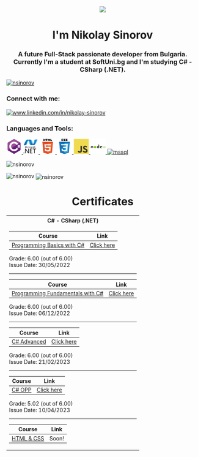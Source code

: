 <div align="center">
 <img src="https://media.giphy.com/media/xTiIzJSKB4l7xTouE8/giphy.gif">
 <h1 align="center">I'm Nikolay Sinorov</h1>
 </div>
<h3 align="center">A future Full-Stack passionate developer from Bulgaria. Currently I'm a student at SoftUni.bg and I'm studying C# - CSharp (.NET).</h3>

<p align="left"> <a href="https://github.com/ryo-ma/github-profile-trophy"><img src="https://github-profile-trophy.vercel.app/?username=nsinorov" alt="nsinorov" /></a> </p>


<h3 align="left">Connect with me:</h3>
<p align="left">
<a href="https://www.linkedin.com/in/nikolay-sinorov" target="blank"><img align="center" src="https://raw.githubusercontent.com/rahuldkjain/github-profile-readme-generator/master/src/images/icons/Social/linked-in-alt.svg" alt="www.linkedin.com/in/nikolay-sinorov" height="30" width="40" /></a>
</p>

<h3 align="left">Languages and Tools:</h3>

<p align="left"> <a href="https://www.w3schools.com/cs/" target="_blank" rel="noreferrer"> <img src="https://raw.githubusercontent.com/devicons/devicon/master/icons/csharp/csharp-original.svg" alt="csharp" width="40" height="40"/> </a> <a href="https://dotnet.microsoft.com/" target="_blank" rel="noreferrer"> <img src="https://raw.githubusercontent.com/devicons/devicon/master/icons/dot-net/dot-net-original-wordmark.svg" alt="dotnet" width="40" height="40"/> </a> <a href="https://www.w3.org/html/" target="_blank" rel="noreferrer"> <img src="https://raw.githubusercontent.com/devicons/devicon/master/icons/html5/html5-original-wordmark.svg" alt="html5" width="40" height="40"/> </a> <a href="https://www.w3schools.com/css/" target="_blank" rel="noreferrer"> <img src="https://raw.githubusercontent.com/devicons/devicon/master/icons/css3/css3-original-wordmark.svg" alt="css3" width="40" height="40"/> </a> 
<a href="https://developer.mozilla.org/en-US/docs/Web/JavaScript" target="_blank" rel="noreferrer"> <img src="https://raw.githubusercontent.com/devicons/devicon/master/icons/javascript/javascript-original.svg" alt="javascript" width="40" height="40"/> </a>
<a href="https://nodejs.org" target="_blank" rel="noreferrer"> <img src="https://raw.githubusercontent.com/devicons/devicon/master/icons/nodejs/nodejs-original-wordmark.svg" alt="nodejs" width="40" height="40"/> </a>
<a href="https://www.microsoft.com/en-us/sql-server" target="_blank" rel="noreferrer"> <img src="https://www.svgrepo.com/show/303229/microsoft-sql-server-logo.svg" alt="mssql" width="40" height="40"/> </a>
 
<p><img align="center" src="https://github-readme-streak-stats.herokuapp.com/?user=nsinorov&" alt="nsinorov" /></p>

<p><img align="left" src="https://github-readme-stats.vercel.app/api/top-langs?username=nsinorov&show_icons=true&locale=en&layout=compact" alt="nsinorov" /></p>

<p>&nbsp;<img align="center" src="https://github-readme-stats.vercel.app/api?username=nsinorov&show_icons=true&locale=en" alt="nsinorov" /></p>



<h1 align="center">Certificates </h1>

<table>

<tr>
 <th> C# - CSharp (.NET) </th>
</tr>

<tr>
<td>

| **Course**                                                            | **Link**                                                   |
| --------------------------------------------------------------------- | ---------------------------------------------------------- |
| <a href="https://softuni.bg/trainings/3740/programming-basics-with-csharp-april-2022" > Programming Basics with C# </a>         | <a href="https://softuni.bg/certificates/details/134052/1d8d5f63"> Click here</a> |

  Grade: 6.00 (out of 6.00)<br /> Issue Date: 30/05/2022</th>
  
  ---------------------------------------------------------------------------------
  
| **Course**                                                            | **Link**                                                   |
| --------------------------------------------------------------------- | ---------------------------------------------------------- |
| <a href="https://softuni.bg/trainings/3836/programming-fundamentals-with-csharp-september-2022" > Programming Fundamentals with C# </a>    | <a href="https://softuni.bg/certificates/details/149101/779ceff8"> Click here</a> |

  Grade: 6.00 (out of 6.00)<br /> Issue Date: 06/12/2022</th>
  
  ---------------------------------------------------------------------------------
  
| **Course**                                                            | **Link**                                                   |
| --------------------------------------------------------------------- | ---------------------------------------------------------- |
| <a href="https://softuni.bg/trainings/3957/csharp-advanced-january-2023" > C# Advanced </a>        | <a href="https://softuni.bg/certificates/details/158231/9fe7c906"> Click here</a> | 

 Grade: 6.00 (out of 6.00)<br /> Issue Date: 21/02/2023</th>
 
  ---------------------------------------------------------------------------------

| **Course**                                                            | **Link**                                                   |
| --------------------------------------------------------------------- | ---------------------------------------------------------- |
| <a href="https://softuni.bg/trainings/3958/csharp-oop-february-2023" > C# OPP </a>        | <a href="https://softuni.bg/certificates/details/168772/55dbcd02"> Click here</a> | 

 Grade: 5.02 (out of 6.00)<br /> Issue Date: 10/04/2023</th>
 
   ---------------------------------------------------------------------------------

| **Course**                                                            | **Link**                                                   |
| --------------------------------------------------------------------- | ---------------------------------------------------------- |
| <a href="https://softuni.bg/trainings/4114/html-and-css-may-2023" > HTML & CSS </a>        |  Soon! </a> | 
  
  </table>
  </tr>
</td>
 
 

